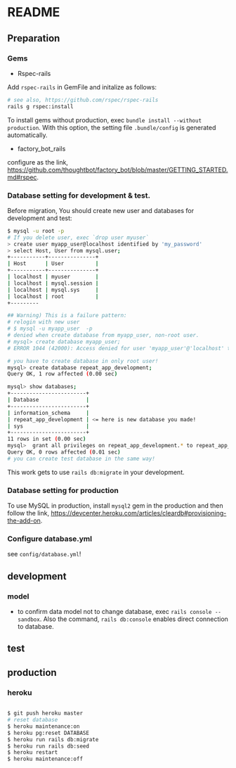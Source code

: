 # README 

## Preparation

### Gems

+ Rspec-rails

Add `rspec-rails` in GemFile and initalize as follows:

```bash
# see also, https://github.com/rspec/rspec-rails
rails g rspec:install
```

To install gems without production, exec `bundle install --without production`. With this option, the setting file `.bundle/config` is generated automatically.

+ factory_bot_rails

configure as the link, https://github.com/thoughtbot/factory_bot/blob/master/GETTING_STARTED.md#rspec.


### Database setting for development & test.

Before migration, You should create new user and databases for development and test:

```bash
$ mysql -u root -p
# If you delete user, exec `drop user myuser`
> create user myapp_user@localhost identified by 'my_password'
> select Host, User from mysql.user;
+-----------+---------------+
| Host      | User          |
+-----------+---------------+
| localhost | myuser        |
| localhost | mysql.session |
| localhost | mysql.sys     |
| localhost | root          |
+--------- 

## Warning) This is a failure pattern:
# relogin with new user
# $ mysql -u myapp_user  -p 
# denied when create database from myapp_user, non-root user.
# mysql> create database myapp_user;
# ERROR 1044 (42000): Access denied for user 'myapp_user'@'localhost' to database 'myapp_development'

# you have to create database in only root user!
mysql> create database repeat_app_development;
Query OK, 1 row affected (0.00 sec)

mysql> show databases;
+------------------------+
| Database               |
+------------------------+
| information_schema     |
| repeat_app_development | <= here is new database you made!
| sys                    |
+------------------------+
11 rows in set (0.00 sec)
mysql>  grant all privileges on repeat_app_development.* to repeat_app_user@localhost;
Query OK, 0 rows affected (0.01 sec)
# you can create test database in the same way! 
```

This work gets to use `rails db:migrate` in your development.

### Database setting for production

To use MySQL in production, install `mysql2` gem in the production and then follow the link, https://devcenter.heroku.com/articles/cleardb#provisioning-the-add-on.

### Configure database.yml

see `config/database.yml`!

## development

### model

+ to confirm data model not to change database, exec `rails console --sandbox`. Also the command, `rails db:console` enables direct connection to database. 

## test

## production

### heroku

```bash

$ git push heroku master
# reset database
$ heroku maintenance:on
$ heroku pg:reset DATABASE
$ heroku run rails db:migrate
$ heroku run rails db:seed
$ heroku restart
$ heroku maintenance:off
```
